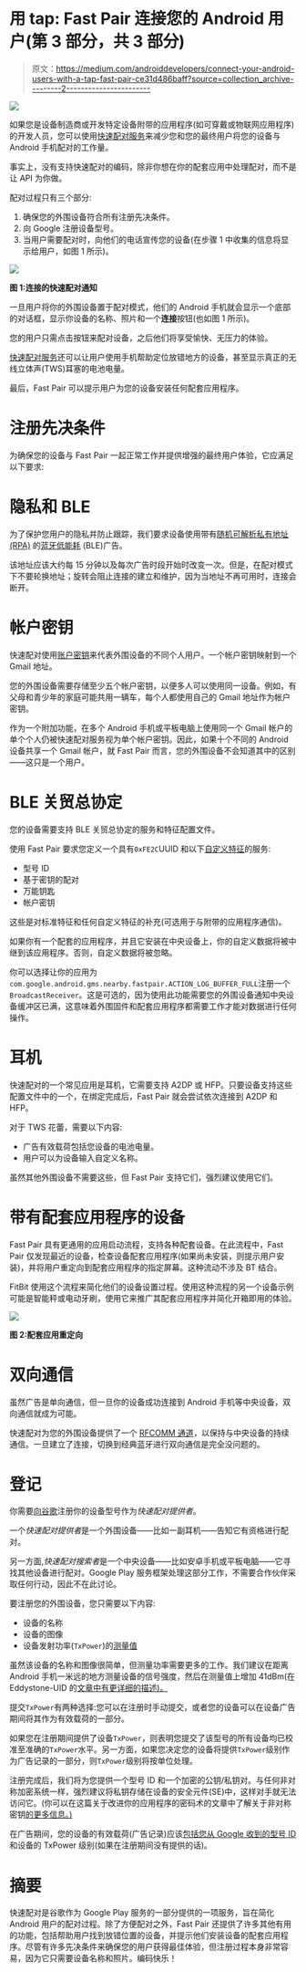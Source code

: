 # 用 tap: Fast Pair 连接您的 Android 用户(第 3 部分，共 3 部分)

> 原文：<https://medium.com/androiddevelopers/connect-your-android-users-with-a-tap-fast-pair-ce31d486baff?source=collection_archive---------2----------------------->

![](img/c17c31be8bce1dbf08c135f478def54f.png)

如果您是设备制造商或开发特定设备附带的应用程序(如可穿戴或物联网应用程序)的开发人员，您可以使用[快速配对服务](https://developers.google.com/nearby/fast-pair/spec)来减少您和您的最终用户将您的设备与 Android 手机配对的工作量。

事实上，没有支持快速配对的编码，除非你想在你的配套应用中处理配对，而不是让 API 为你做。

配对过程只有三个部分:

1.  确保您的外围设备符合所有注册先决条件。
2.  向 Google 注册设备型号。
3.  当用户需要配对时，向他们的电话宣传您的设备(在步骤 1 中收集的信息将显示给用户，如图 1 所示)。

![](img/0df1606029d5ae3abbbf5f9ed63ed040.png)

**图 1:连接的快速配对通知**

一旦用户将你的外围设备置于配对模式，他们的 Android 手机就会显示一个底部的对话框，显示你设备的名称、照片和一个**连接**按钮(也如图 1 所示)。

您的用户只需点击按钮来配对设备，之后他们将享受愉快、无压力的体验。

[快速配对服务](https://developers.google.com/nearby/fast-pair/spec)还可以让用户使用手机帮助定位放错地方的设备，甚至显示真正的无线立体声(TWS)耳塞的电池电量。

最后，Fast Pair 可以提示用户为您的设备安装任何配套应用程序。

# 注册先决条件

为确保您的设备与 Fast Pair 一起正常工作并提供增强的最终用户体验，它应满足以下要求:

# 隐私和 BLE

为了保护您用户的隐私并防止跟踪，我们要求设备使用带有[随机可解析私有地址(RPA)](https://www.electronicdesign.com/technologies/communications/article/21801870/ble-v42-creating-faster-more-secure-powerefficient-designspart-2) 的[蓝牙低能耗](https://en.wikipedia.org/wiki/Bluetooth_Low_Energy) (BLE)广告。

该地址应该大约每 15 分钟以及每次广告时段开始时改变一次。但是，在配对模式下不要轮换地址；旋转会阻止连接的建立和维护，因为当地址不再可用时，连接会断开。

# 帐户密钥

快速配对使用[账户密钥](https://developers.google.com/nearby/fast-pair/spec#AccountKeyList)来代表外围设备的不同个人用户。一个帐户密钥映射到一个 Gmail 地址。

您的外围设备需要存储至少五个帐户密钥，以便多人可以使用同一设备。例如，有父母和青少年的家庭可能共用一辆车，每个人都使用自己的 Gmail 地址作为帐户密钥。

作为一个附加功能，在多个 Android 手机或平板电脑上使用同一个 Gmail 帐户的单个个人仍被快速配对服务视为单个帐户密钥。因此，如果十个不同的 Android 设备共享一个 Gmail 帐户，就 Fast Pair 而言，您的外围设备不会知道其中的区别——这只是一个用户。

# BLE 关贸总协定

您的设备需要支持 BLE 关贸总协定的服务和特征配置文件。

使用 Fast Pair 要求您定义一个具有`0xFE2C`UUID 和以下[自定义特征](https://developers.google.com/nearby/fast-pair/spec#gatt_service)的服务:

*   型号 ID
*   基于密钥的配对
*   万能钥匙
*   帐户密钥

这些是对标准特征和任何自定义特征的补充(可选用于与附带的应用程序通信)。

如果你有一个配套的应用程序，并且它安装在中央设备上，你的自定义数据将被中继到该应用程序。否则，自定义数据将被忽略。

你可以选择让你的应用为`com.google.android.gms.nearby.fastpair.ACTION_LOG_BUFFER_FULL`注册一个`BroadcastReceiver`。这是可选的，因为使用此功能需要您的外围设备通知中央设备缓冲区已满，这意味着外围固件和配套应用程序都需要工作才能对数据进行任何操作。

# 耳机

快速配对的一个常见应用是耳机，它需要支持 A2DP 或 HFP。只要设备支持这些配置文件中的一个，在绑定完成后，Fast Pair 就会尝试依次连接到 A2DP 和 HFP。

对于 TWS 花蕾，需要以下内容:

*   广告有效载荷包括您设备的电池电量。
*   用户可以为设备输入自定义名称。

虽然其他外围设备不需要这些，但 Fast Pair 支持它们，强烈建议使用它们。

# 带有配套应用程序的设备

Fast Pair 具有更通用的应用启动流程，支持各种配套设备。在此流程中，Fast Pair 仅发现最近的设备，检查设备配套应用程序(如果尚未安装，则提示用户安装)，并将用户重定向到配套应用程序的指定屏幕。这种流动不涉及 BT 结合。

FitBit 使用这个流程来简化他们的设备设置过程。使用这种流程的另一个设备示例可能是智能秤或电动牙刷，使用它来推广其配套应用程序并简化开箱即用的体验。

![](img/65402f8e30aaaca6777bf6a9239f276d.png)

**图 2:配套应用重定向**

# 双向通信

虽然广告是单向通信，但一旦你的设备成功连接到 Android 手机等中央设备，双向通信就成为可能。

快速配对为您的外围设备提供了一个 [RFCOMM 通道](https://en.wikipedia.org/wiki/List_of_Bluetooth_protocols#Radio_frequency_communication_(RFCOMM))，以保持与中央设备的持续通信。一旦建立了连接，切换到经典蓝牙进行双向通信是完全没问题的。

# 登记

你需要[向谷歌](https://developers.google.com/nearby/devices/)注册你的设备型号作为*快速配对提供者*。

一个*快速配对提供者*是一个外围设备——比如一副耳机——告知它有资格进行配对。

另一方面,*快速配对搜索者*是一个中央设备——比如安卓手机或平板电脑——它寻找其他设备进行配对。Google Play 服务框架处理这部分工作，不需要合作伙伴采取任何行动，因此不在此讨论。

要注册您的外围设备，您只需要以下内容:

*   设备的名称
*   设备的图像
*   设备发射功率(`TxPower`)的[测量值](https://developers.google.com/nearby/fast-pair/spec#transmit_power)

虽然该设备的名称和图像很简单，但测量功率需要更多的工作。我们建议在距离 Android 手机一米远的地方测量设备的信号强度，然后在测量值上增加 41dBm(在 Eddystone-UID 的[文章中有更详细的描述)。](https://github.com/google/eddystone/tree/master/eddystone-uid#tx-power)

提交`TxPower`有两种选择:您可以在注册时手动提交，或者您的设备可以在设备广告期间将其作为有效载荷的一部分。

如果您在注册期间提供了设备`TxPower`，则表明您提交了该型号的所有设备均已校准至准确的`TxPower`水平。另一方面，如果您决定您的设备将提供`TxPower`级别作为广告记录的一部分，则`TxPower`级别将按单位处理。

注册完成后，我们将为您提供一个型号 ID 和一个加密的公钥/私钥对。与任何非对称加密系统一样，强烈建议将私钥存储在设备的安全元件(SE)中，这样对手就无法访问它。(你可以在这篇关于改进你的应用程序的密码术的文章中了解关于非对称密钥[的更多信息。)](/androiddevelopers/improve-your-apps-cryptography-from-message-authentication-to-user-presence-869277f50d34)

在广告期间，您的设备的有效载荷(广告记录)应该[包括您从 Google 收到的型号 ID](https://developers.google.com/nearby/fast-pair/spec#AdvertisingWhenDiscoverable) 和设备的 TxPower 级别(如果在注册期间没有提供的话)。

# 摘要

快速配对是谷歌作为 Google Play 服务的一部分提供的一项服务，旨在简化 Android 用户的配对过程。除了方便配对之外，Fast Pair 还提供了许多其他有用的功能，包括帮助用户找到放错位置的设备，并提示他们安装设备的配套应用程序。尽管有许多先决条件来确保您的用户获得最佳体验，但注册过程本身非常容易，因为它只需要设备名称和照片。编码快乐！